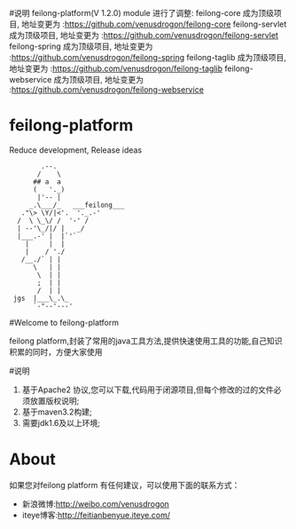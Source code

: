 #说明
	feilong-platform(V 1.2.0) module 进行了调整:
		feilong-core 成为顶级项目, 地址变更为 :https://github.com/venusdrogon/feilong-core
		feilong-servlet 成为顶级项目, 地址变更为 :https://github.com/venusdrogon/feilong-servlet
		feilong-spring 成为顶级项目, 地址变更为 :https://github.com/venusdrogon/feilong-spring
		feilong-taglib 成为顶级项目, 地址变更为 :https://github.com/venusdrogon/feilong-taglib
		feilong-webservice 成为顶级项目, 地址变更为 :https://github.com/venusdrogon/feilong-webservice

feilong-platform
================

Reduce development, Release ideas

            .--.
           /    \
          ## a  a
          (   '._)
           |'-- |
         _.\___/_   ___feilong___
       ."\> \Y/|<'.  '._.-'
      /  \ \_\/ /  '-' /
      | --'\_/|/ |   _/
      |___.-' |  |`'`
        |     |  |
        |    / './
       /__./` | |
          \   | |
           \  | |
           ;  | |
           /  | |
     jgs  |___\_.\_
          `-"--'---'


#Welcome to feilong-platform

feilong platform,封装了常用的java工具方法,提供快速使用工具的功能,自己知识积累的同时，方便大家使用

#说明

1. 基于Apache2 协议,您可以下载,代码用于闭源项目,但每个修改的过的文件必须放置版权说明;
1. 基于maven3.2构建;
1. 需要jdk1.6及以上环境;


# About

如果您对feilong platform 有任何建议，可以使用下面的联系方式：

* 新浪微博:http://weibo.com/venusdrogon 
* iteye博客:http://feitianbenyue.iteye.com/